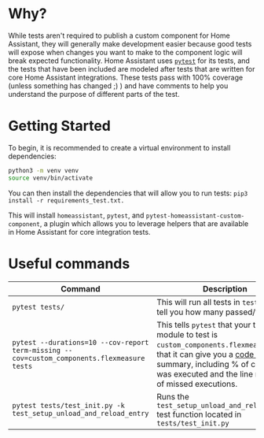 # Why?

While tests aren't required to publish a custom component for Home Assistant, they will generally make development easier because good tests will expose when changes you want to make to the component logic will break expected functionality. Home Assistant uses [`pytest`](https://docs.pytest.org/en/latest/) for its tests, and the tests that have been included are modeled after tests that are written for core Home Assistant integrations. These tests pass with 100% coverage (unless something has changed ;) ) and have comments to help you understand the purpose of different parts of the test.

# Getting Started

To begin, it is recommended to create a virtual environment to install dependencies:

```bash
python3 -m venv venv
source venv/bin/activate
```

You can then install the dependencies that will allow you to run tests:
`pip3 install -r requirements_test.txt.`

This will install `homeassistant`, `pytest`, and `pytest-homeassistant-custom-component`, a plugin which allows you to leverage helpers that are available in Home Assistant for core integration tests.

# Useful commands

| Command                                                                                     | Description                                                                                                                                                                                                                                                             |
| ------------------------------------------------------------------------------------------- | ----------------------------------------------------------------------------------------------------------------------------------------------------------------------------------------------------------------------------------------------------------------------- |
| `pytest tests/`                                                                             | This will run all tests in `tests/` and tell you how many passed/failed                                                                                                                                                                                                 |
| `pytest --durations=10 --cov-report term-missing --cov=custom_components.flexmeasure tests` | This tells `pytest` that your target module to test is `custom_components.flexmeasure` so that it can give you a [code coverage](https://en.wikipedia.org/wiki/Code_coverage) summary, including % of code that was executed and the line numbers of missed executions. |
| `pytest tests/test_init.py -k test_setup_unload_and_reload_entry`                           | Runs the `test_setup_unload_and_reload_entry` test function located in `tests/test_init.py`                                                                                                                                                                             |
